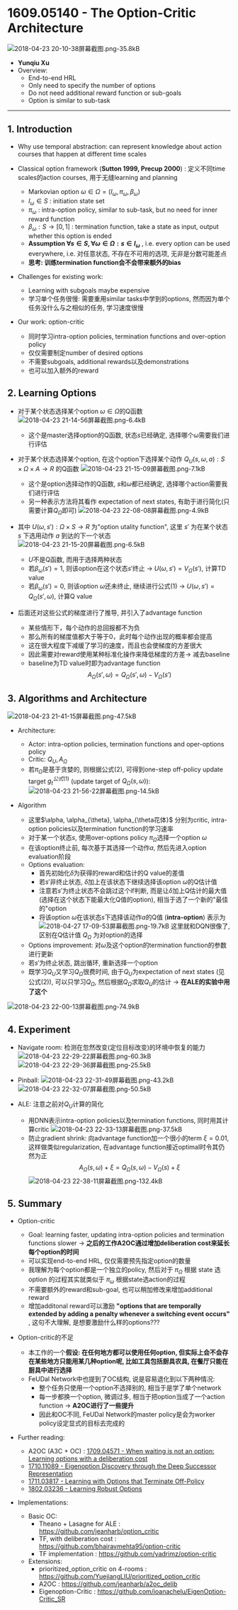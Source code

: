 ﻿# 1609.05140 - The Option-Critic Architecture

![2018-04-23 20-10-38屏幕截图.png-35.8kB][1]

+ **Yunqiu Xu**
+ Overview:
    + End-to-end HRL
    + Only need to specify the number of options
    + Do not need additional reward function or sub-goals
    + Option is similar to sub-task

---

## 1. Introduction
+ Why use temporal abstraction: can represent knowledge about action courses that happen at different time scales
+ Classical option framework (**Sutton 1999, Precup 2000**) : 定义不同time scales的action courses, 用于无缝learning and planning
    + Markovian option $\omega \in \Omega = (I_{\omega}, \pi_{\omega}, \beta_{\omega})$
    + $I_{\omega} \in S$ : initiation state set
    + $\pi_{\omega}$ : intra-option policy, similar to sub-task, but no need for inner reward function
    + $\beta_{\omega} : S \rightarrow [0,1]$ : termination function, take a state as input, output whether this option is ended
    + **Assumption $\forall s \in S, \forall \omega \in \Omega : s\in I_{\omega}$** , i.e. every option can be used everywhere, i.e. 对任意状态, 不存在不可用的选项, 无非是分数可能差点  
    + **思考: 训练termination function会不会带来额外的bias**

+ Challenges for existing work: 
    + Learning with subgoals maybe expensive
    + 学习单个任务很慢: 需要重用similar tasks中学到的options, 然而因为单个任务没什么与之相似的任务, 学习速度很慢
+ Our work: option-critic
    + 同时学习intra-option policies, termination functions and over-option policy
    + 仅仅需要制定number of desired options
    + 不需要subgoals, additional rewards以及demonstrations
    + 也可以加入额外的reward

## 2. Learning Options

+ 对于某个状态选择某个option $\omega \in \Omega$的Q函数
![2018-04-23 21-14-56屏幕截图.png-6.4kB][2]
    + 这个是master选择option的Q函数, 状态$s$已经确定, 选择哪个$\omega$需要我们进行评估
+ 对于某个状态选择某个option, 在这个option下选择某个动作 $Q_U(s,\omega,a) : S \times \Omega \times A \rightarrow R$ 的Q函数
![2018-04-23 21-15-09屏幕截图.png-7.1kB][3]
    + 这个是option选择动作的Q函数, $s$和$\omega$都已经确定, 选择哪个action需要我们进行评估
    + 另一种表示方法将其看作 expectation of next states, 有助于进行简化(只需要计算$Q_{\Omega}$即可)
![2018-04-23 22-08-08屏幕截图.png-4.9kB][4]

+ 其中 $U(\omega, s') : \Omega \times S \rightarrow R$ 为"option utality function", 这里 $s'$ 为在某个状态 $s$ 下选用动作 $a$ 到达的下一个状态
    ![2018-04-23 21-15-20屏幕截图.png-6.5kB][5]
    + $U$不是Q函数, 而用于选择两种状态
    + 若$\beta_{\omega}(s') = 1$, 则该option在这个状态$s'$终止 $\rightarrow$ $U(\omega, s') = V_{\Omega}(s')$, 计算TD value
    + 若$\beta_{\omega}(s') = 0$, 则该option $\omega$还未终止, 继续进行公式(1) $\rightarrow$ $U(\omega, s') = Q_{\Omega}(s',\omega)$, 计算Q value

+ 后面还对这些公式的梯度进行了推导, 并引入了advantage function
    + 某些情形下，每个动作的总回报都不为负
    + 那么所有的梯度值都大于等于0，此时每个动作出现的概率都会提高
    + 这在很大程度下减缓了学习的速度，而且也会使梯度的方差很大
    + 因此需要对reward使用某种标准化操作来降低梯度的方差$\rightarrow$ 减去baseline
    + baseline为TD value时即为advantage function
$$A_{\Omega}(s', \omega) = Q_{\Omega}(s', \omega) - V_{\Omega}(s')$$

## 3. Algorithms and Architecture

![2018-04-23 21-41-15屏幕截图.png-47.5kB][6]

+ Architecture:
    + Actor: intra-option policies, termination functions and oper-options policy
    + Critic: $Q_U, A_{\Omega}$
    + 若$\pi_{\Omega}$是基于贪婪的, 则根据公式(2), 可得到one-step off-policy update target $g_t^{公式(1)}$ (update target of $Q_{\Omega}(s,\omega)$): 
![2018-04-23 21-56-22屏幕截图.png-14.5kB][7]

+ Algorithm
    + 这里$\alpha, \alpha_{\theta}, \alpha_{\theta花体}$ 分别为critic, intra-option policies以及termination function的学习速率
    + 对于某一个状态$s$, 使用over-options policy $\pi_{\Omega}$选择一个option $\omega$
    + 在该option终止前, 每次基于其选择一个动作$a$, 然后先进入option evaluation阶段
    + Options evaluation:
        + 首先初始化$\delta$为获得的reward和估计的Q value的差值
        + 若$s'$非终止状态, $\delta$加上在该状态下继续选择该option $\omega$的Q估计值
        + 注意若$s'$为终止状态不会跳过这个if判断, 而是让$\delta$加上Q估计的最大值 (选择在这个状态下能最大化Q值的option), 相当于选了一个新的"最佳的"option
        + 将该option $\omega$在该状态$s$下选择该动作$a$的Q值 (**intra-option**) 表示为
![2018-04-27 17-09-53屏幕截图.png-19.7kB][8]
这里就和DQN很像了, 区别在Q估计值 $Q_{\Omega}$ 为对option的选择
    + Options improvement: 对$\omega$及这个option的termination function的参数进行更新
    + 若$s'$为终止状态, 跳出循环, 重新选择一个option
    + 既学习$Q_U$又学习$Q_\Omega$很费时间, 由于$Q_U$为expectation of next states (见公式(2)), 可以只学习$Q_{\Omega}$, 然后根据$Q_{\Omega}$求取$Q_U$的估计 $\rightarrow$ **在ALE的实验中用了这个**

![2018-04-23 22-00-13屏幕截图.png-74.9kB][9]

## 4. Experiment
+ Navigate room: 检测在忽然改变(定位目标改变)的环境中恢复的能力
![2018-04-23 22-29-22屏幕截图.png-60.3kB][10]
![2018-04-23 22-29-36屏幕截图.png-25.5kB][11]

+ Pinball:
![2018-04-23 22-31-49屏幕截图.png-43.2kB][12]
![2018-04-23 22-32-07屏幕截图.png-50.5kB][13]

+ ALE: 注意之前对$Q_U$计算的简化
    + 用DNN表示intra-option policies以及termination functions, 同时用其计算critic
![2018-04-23 22-33-13屏幕截图.png-37.5kB][14]
    + 防止gradient shrink: 向advantage function加一个很小的term $\xi = 0.01$, 这样做类似regularization, 在advantage function接近optimal时令其仍然为正
$$A_{\Omega}(s,\omega) + \xi = Q_{\Omega}(s, \omega) - V_{\Omega}(s) + \xi$$
![2018-04-23 22-38-11屏幕截图.png-132.4kB][15]

## 5. Summary
+ Option-critic
    + Goal: learning faster, updating intra-option policies and termination functions slower $\rightarrow$ **之后的工作A2OC通过增加deliberation cost来延长每个option的时间**
    + 可以实现end-to-end HRL, 仅仅需要预先指定option的数量
    + 我理解为每个option都是一个独立的policy, 然后对于 $\pi_{\Omega}$ 根据 state 选 option 的过程其实就类似于 $\pi_{\omega}$ 根据state选action的过程
    + 不需要额外的reward和sub-goal, 也可以稍加修改来增加additional reward
    + 增加additonal reward可以激励 **"options that are temporally extended by adding a penalty whenever a switching event occurs"** , 这句不大理解, 是想要激励什么样的options???
+ Option-critic的不足
    + 本工作的一个**假设: 在任何地方都可以使用任何option, 但实际上会不会存在某些地方只能用某几种option呢, 比如工具包括厨具农具, 在餐厅只能在厨具中进行选择**
    + FeUDal Network中也提到了OC结构, 说是容易退化到以下两种情况:
        + 整个任务只使用一个option不选择别的, 相当于是学了单个network
        + 每一步都换一个option, 微调过多, 相当于把option当成了一个action function $\rightarrow$ **A2OC进行了一些提升**
        + 因此和OC不同, FeUDal Network的master policy是会为worker policy设定显式的目标去完成的

+ Further reading:
    + A2OC (A3C + OC) : [1709.04571 - When waiting is not an option: Learning options with a deliberation cost][16]
    + [1710.11089 - Eigenoption Discovery through the Deep Successor Representation][17]
    + [1711.03817 - Learning with Options that Terminate Off-Policy][18]
    + [1802.03236 - Learning Robust Options][19]

+ Implementations:
    + Basic OC:
        + Theano + Lasagne for ALE : https://github.com/jeanharb/option_critic
        + TF, with deliberation cost : https://github.com/bhairavmehta95/option-critic
        + TF implementation : https://github.com/yadrimz/option-critic
    + Extensions:
        + prioritized_option_critic on 4-rooms : https://github.com/YuejiangLIU/prioritized_option_critic
        + A2OC : https://github.com/jeanharb/a2oc_delib
        + Eigenoption-Critic : https://github.com/ioanachelu/EigenOption-Critic_SR
            


  [1]: http://static.zybuluo.com/VenturerXu/1rnx4l1kwzxnsl03uxjipfhg/2018-04-23%2020-10-38%E5%B1%8F%E5%B9%95%E6%88%AA%E5%9B%BE.png
  [2]: http://static.zybuluo.com/VenturerXu/xffvy7vuapehmqcv07575q7b/2018-04-23%2021-14-56%E5%B1%8F%E5%B9%95%E6%88%AA%E5%9B%BE.png
  [3]: http://static.zybuluo.com/VenturerXu/zdl34qdhkunhh3clom77793a/2018-04-23%2021-15-09%E5%B1%8F%E5%B9%95%E6%88%AA%E5%9B%BE.png
  [4]: http://static.zybuluo.com/VenturerXu/493evwfmhd7vpb6599zjzwmd/2018-04-23%2022-08-08%E5%B1%8F%E5%B9%95%E6%88%AA%E5%9B%BE.png
  [5]: http://static.zybuluo.com/VenturerXu/liuf97wke9gw9n76f1os89cs/2018-04-23%2021-15-20%E5%B1%8F%E5%B9%95%E6%88%AA%E5%9B%BE.png
  [6]: http://static.zybuluo.com/VenturerXu/oyaaced0bfi83eqnn4afj5q5/2018-04-23%2021-41-15%E5%B1%8F%E5%B9%95%E6%88%AA%E5%9B%BE.png
  [7]: http://static.zybuluo.com/VenturerXu/y3auc1wveno5ws2djtjhms7k/2018-04-23%2021-56-22%E5%B1%8F%E5%B9%95%E6%88%AA%E5%9B%BE.png
  [8]: http://static.zybuluo.com/VenturerXu/5f4qxr75opyvstozhmv2olym/2018-04-27%2017-09-53%E5%B1%8F%E5%B9%95%E6%88%AA%E5%9B%BE.png
  [9]: http://static.zybuluo.com/VenturerXu/m85yb44l84b8q5jpcs8zvowq/2018-04-23%2022-00-13%E5%B1%8F%E5%B9%95%E6%88%AA%E5%9B%BE.png
  [10]: http://static.zybuluo.com/VenturerXu/e760eg48gqnknebbi2f8192k/2018-04-23%2022-29-22%E5%B1%8F%E5%B9%95%E6%88%AA%E5%9B%BE.png
  [11]: http://static.zybuluo.com/VenturerXu/wau9gc4h1k4wrkn671gx3sus/2018-04-23%2022-29-36%E5%B1%8F%E5%B9%95%E6%88%AA%E5%9B%BE.png
  [12]: http://static.zybuluo.com/VenturerXu/rgnzrdai3fmjlnrjy4stjt0t/2018-04-23%2022-31-49%E5%B1%8F%E5%B9%95%E6%88%AA%E5%9B%BE.png
  [13]: http://static.zybuluo.com/VenturerXu/0vta4o4c1nflz0kzy6assdp8/2018-04-23%2022-32-07%E5%B1%8F%E5%B9%95%E6%88%AA%E5%9B%BE.png
  [14]: http://static.zybuluo.com/VenturerXu/trdfnb2crnin5egd6etpsl0l/2018-04-23%2022-33-13%E5%B1%8F%E5%B9%95%E6%88%AA%E5%9B%BE.png
  [15]: http://static.zybuluo.com/VenturerXu/n2cjp73g7e6eb7s036m4bi5p/2018-04-23%2022-38-11%E5%B1%8F%E5%B9%95%E6%88%AA%E5%9B%BE.png
  [16]: https://arxiv.org/abs/1709.04571
  [17]: https://arxiv.org/abs/1710.11089
  [18]: https://arxiv.org/abs/1711.03817
  [19]: https://arxiv.org/abs/1802.03236